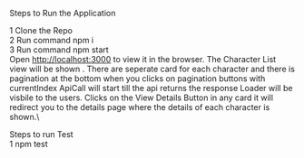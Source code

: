 Steps to Run the Application

  1  Clone the Repo\
  2  Run command npm i\
  3  Run command npm start\
  Open [http://localhost:3000](http://localhost:3000) to view it in the browser. The Character List view will be shown . There are seperate card for each character and there is pagination at the bottom when you clicks on pagination buttons with currentIndex ApiCall will start till the api returns the response Loader will be visbile to the users. Clicks on the View Details Button in any card it  will redirect you to the details page where the details of each character is shown.\


Steps to run Test\
1 npm test
